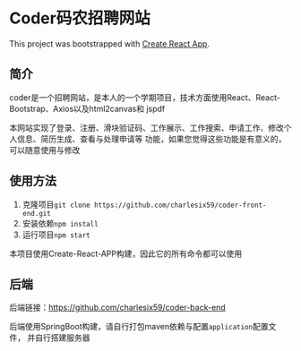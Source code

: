 # Coder码农招聘网站

This project was bootstrapped with [Create React App](https://github.com/facebook/create-react-app).

## 简介
coder是一个招聘网站，是本人的一个学期项目，技术方面使用React、React-Bootstrap、Axios以及html2canvas和
jspdf

本网站实现了登录、注册、滑块验证码、工作展示、工作搜索、申请工作、修改个人信息、简历生成、查看与处理申请等
功能，如果您觉得这些功能是有意义的，可以随意使用与修改

## 使用方法

1. 克隆项目`git clone https://github.com/charlesix59/coder-front-end.git`
2. 安装依赖`npm install`
3. 运行项目`npm start`

本项目使用Create-React-APP构建，因此它的所有命令都可以使用

## 后端
后端链接：https://github.com/charlesix59/coder-back-end

后端使用SpringBoot构建，请自行打包maven依赖与配置`application`配置文件，
并自行搭建服务器